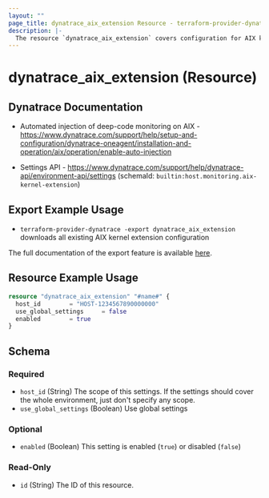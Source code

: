 ```yaml
---
layout: ""
page_title: dynatrace_aix_extension Resource - terraform-provider-dynatrace"
description: |-
  The resource `dynatrace_aix_extension` covers configuration for AIX kernel extension
---
```


# dynatrace_aix_extension (Resource)

## Dynatrace Documentation

- Automated injection of deep-code monitoring on AIX - https://www.dynatrace.com/support/help/setup-and-configuration/dynatrace-oneagent/installation-and-operation/aix/operation/enable-auto-injection

- Settings API - https://www.dynatrace.com/support/help/dynatrace-api/environment-api/settings (schemaId: `builtin:host.monitoring.aix-kernel-extension`)

## Export Example Usage

- `terraform-provider-dynatrace -export dynatrace_aix_extension` downloads all existing AIX kernel extension configuration

The full documentation of the export feature is available [here](https://registry.terraform.io/providers/dynatrace-oss/dynatrace/latest/docs/guides/export-v2).

## Resource Example Usage

```terraform
resource "dynatrace_aix_extension" "#name#" {
  host_id        = "HOST-1234567890000000"
  use_global_settings     = false
  enabled        = true
}
```

<!-- schema generated by tfplugindocs -->
## Schema

### Required

- `host_id` (String) The scope of this settings. If the settings should cover the whole environment, just don't specify any scope.
- `use_global_settings` (Boolean) Use global settings

### Optional

- `enabled` (Boolean) This setting is enabled (`true`) or disabled (`false`)

### Read-Only

- `id` (String) The ID of this resource.
 